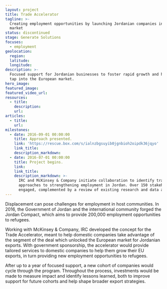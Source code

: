 ```yaml
---
layout: project
title: Trade Accelerator
tagline: >-
  Creating employment opportunities by launching Jordanian companies into a new
  market
status: discontinued
stage: Generate Solutions
focuses:
  - employment
geolocation:
  region:
  latitude:
  longitude:
description: >-
  Focused support for Jordanian businesses to foster rapid growth and help them
  tap into the European market.
hero_image:
featured_image:
featured_video_url:
resources:
  - title:
    description:
    url:
articles:
  - title:
    url:
milestones:
  - date: 2016-09-01 00:00:00
    title: Approach presented.
    link: 'https://rescue.box.com/s/ialnzbgsuyib0jgnbioh2oipdk36jqyo'
    link_title:
    description_markdown:
  - date: 2016-07-01 00:00:00
    title: Project begins.
    link:
    link_title:
    description_markdown: >-
      IRC and McKinsey & Company initiate collaboration to identify trade-driven
      approaches to strengthening employment in Jordan. Over 150 stakeholders
      engaged, complemented by a review of existing research and data analysis.
---
```


Displacement can pose challenges for employment in host communities. In 2016, the Government of Jordan and the international community forged the Jordan Compact, which aims to provide 200,000 employment opportunities to refugees.&nbsp;

Working with McKinsey & Company, IRC developed the concept for the Trade Accelerator, meant to help domestic companies take advantage of the segment of the deal which unlocked the European market for Jordanian exports. With government sponsorship, the accelerator would provide tailored services to domestic companies to help them grow their EU exports, in turn providing new employment opportunities to refugees.

After up to a year of focused support, a new cohort of companies would cycle through the program. Throughout the process, investments would be made to measure impact and identify lessons learned, both to improve support for future cohorts and help shape broader export strategies.